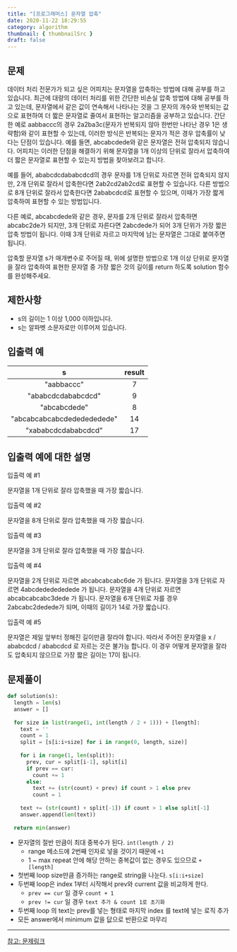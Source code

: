 ```yaml
---
title: "[프로그래머스] 문자열 압축"
date: 2020-11-22 18:29:55
category: algorithm
thumbnail: { thumbnailSrc }
draft: false
---
```


## 문제
데이터 처리 전문가가 되고 싶은 어피치는 문자열을 압축하는 방법에 대해 공부를 하고 있습니다. 최근에 대량의 데이터 처리를 위한 간단한 비손실 압축 방법에 대해 공부를 하고 있는데, 문자열에서 같은 값이 연속해서 나타나는 것을 그 문자의 개수와 반복되는 값으로 표현하여 더 짧은 문자열로 줄여서 표현하는 알고리즘을 공부하고 있습니다.
간단한 예로 aabbaccc의 경우 2a2ba3c(문자가 반복되지 않아 한번만 나타난 경우 1은 생략함)와 같이 표현할 수 있는데, 이러한 방식은 반복되는 문자가 적은 경우 압축률이 낮다는 단점이 있습니다. 예를 들면, abcabcdede와 같은 문자열은 전혀 압축되지 않습니다. 어피치는 이러한 단점을 해결하기 위해 문자열을 1개 이상의 단위로 잘라서 압축하여 더 짧은 문자열로 표현할 수 있는지 방법을 찾아보려고 합니다.

예를 들어, ababcdcdababcdcd의 경우 문자를 1개 단위로 자르면 전혀 압축되지 않지만, 2개 단위로 잘라서 압축한다면 2ab2cd2ab2cd로 표현할 수 있습니다. 다른 방법으로 8개 단위로 잘라서 압축한다면 2ababcdcd로 표현할 수 있으며, 이때가 가장 짧게 압축하여 표현할 수 있는 방법입니다.

다른 예로, abcabcdede와 같은 경우, 문자를 2개 단위로 잘라서 압축하면 abcabc2de가 되지만, 3개 단위로 자른다면 2abcdede가 되어 3개 단위가 가장 짧은 압축 방법이 됩니다. 이때 3개 단위로 자르고 마지막에 남는 문자열은 그대로 붙여주면 됩니다.

압축할 문자열 s가 매개변수로 주어질 때, 위에 설명한 방법으로 1개 이상 단위로 문자열을 잘라 압축하여 표현한 문자열 중 가장 짧은 것의 길이를 return 하도록 solution 함수를 완성해주세요.

## 제한사항

- s의 길이는 1 이상 1,000 이하입니다.
- s는 알파벳 소문자로만 이루어져 있습니다.

## 입출력 예
|s|result|
|:-:|:-:|
|"aabbaccc"|7|
|"ababcdcdababcdcd"|9|
|"abcabcdede"|8|
|"abcabcabcabcdededededede"|14|
|"xababcdcdababcdcd"|17|

## 입출력 예에 대한 설명

입출력 예 #1

문자열을 1개 단위로 잘라 압축했을 때 가장 짧습니다.

입출력 예 #2

문자열을 8개 단위로 잘라 압축했을 때 가장 짧습니다.

입출력 예 #3

문자열을 3개 단위로 잘라 압축했을 때 가장 짧습니다.

입출력 예 #4

문자열을 2개 단위로 자르면 abcabcabcabc6de 가 됩니다.
문자열을 3개 단위로 자르면 4abcdededededede 가 됩니다.
문자열을 4개 단위로 자르면 abcabcabcabc3dede 가 됩니다.
문자열을 6개 단위로 자를 경우 2abcabc2dedede가 되며, 이때의 길이가 14로 가장 짧습니다.

입출력 예 #5

문자열은 제일 앞부터 정해진 길이만큼 잘라야 합니다.
따라서 주어진 문자열을 x / ababcdcd / ababcdcd 로 자르는 것은 불가능 합니다.
이 경우 어떻게 문자열을 잘라도 압축되지 않으므로 가장 짧은 길이는 17이 됩니다.

## 문제풀이

```py
def solution(s):
  length = len(s)
  answer = []
  
  for size in list(range(1, int(length / 2 + 1))) + [length]:
    text = ''
    count = 1
    split = [s[i:i+size] for i in range(0, length, size)]
    
    for i in range(1, len(split)):
      prev, cur = split[i-1], split[i]
      if prev == cur:
        count += 1
      else:
        text += (str(count) + prev) if count > 1 else prev
        count = 1
    
    text += (str(count) + split[-1]) if count > 1 else split[-1]
    answer.append(len(text))
  
  return min(answer)
```

- 문자열의 절반 만큼이 최대 중복수가 된다. `int(length / 2)`
  - range 메소드에 2번째 인자로 넣을 것이기 때문에 `+1`
  - 1 ~ max repeat 안에 해당 안하는 중복값이 없는 경우도 있으므로 `+ [length]`
- 첫번째 loop size만큼 증가하는 range로 string을 나눈다. `s[i:i+size]`
- 두번째 loop은 index 1부터 시작해서 prev와 current 값을 비교하게 한다.
  - `prev == cur` 일 경우 `count + 1`
  - `prev != cur` 일 경우 `text 추가 & count 1로 초기화`
- 두번째 loop 의 text는 prev를 넣는 형태로 마지막 index 를 text에 넣는 로직 추가
- 모든 answer에서 minimum 값을 닶으로 반환으로 마무리


----

[참고: 문제링크](https://programmers.co.kr/learn/courses/30/lessons/60057)
